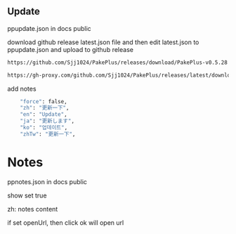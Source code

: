 ## Update

ppupdate.json in docs public

download github release latest.json file and then edit latest.json to ppupdate.json and upload to github release

```bash
https://github.com/Sjj1024/PakePlus/releases/download/PakePlus-v0.5.28

https://gh-proxy.com/github.com/Sjj1024/PakePlus/releases/latest/download
```

add notes

```bash
    "force": false,
    "zh": "更新一下",
    "en": "Update",
    "ja": "更新します",
    "ko": "업데이트",
    "zhTw": "更新一下",
```

# Notes

ppnotes.json in docs public

show set true

zh: notes content

if set openUrl, then click ok will open url
